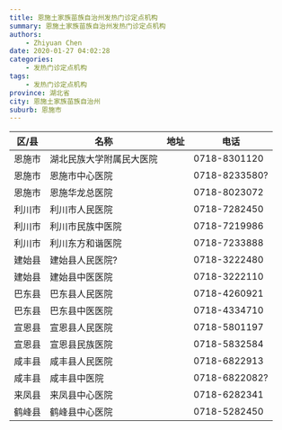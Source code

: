 ```yaml
---
title: 恩施土家族苗族自治州发热门诊定点机构
summary: 恩施土家族苗族自治州发热门诊定点机构
authors: 
    - Zhiyuan Chen
date: 2020-01-27 04:02:28
categories: 
    - 发热门诊定点机构
tags: 
    - 发热门诊定点机构
province: 湖北省
city: 恩施土家族苗族自治州
suburb: 恩施市
---
```


|  区/县  |  名称  |  地址  |  电话  |
|------|-------|------|------|
|  恩施市  |  湖北民族大学附属民大医院  |    |  0718-8301120  
|  恩施市  |  恩施市中心医院  |    |  0718-8233580?  
|  恩施市  |  恩施华龙总医院  |    |  0718-8023072  
|  利川市  |  利川市人民医院  |    |  0718-7282450  
|  利川市  |  利川市民族中医院  |    |  0718-7219986  
|  利川市  |  利川东方和谐医院  |    |  0718-7233888  
|  建始县  |  建始县人民医院?  |    |  0718-3222480  
|  建始县  |  建始县中医医院  |    |  0718-3222110  
|  巴东县  |  巴东县人民医院  |    |  0718-4260921  
|  巴东县  |  巴东县中医医院  |    |  0718-4334710  
|  宣恩县  |  宣恩县人民医院  |    |  0718-5801197  
|  宣恩县  |  宣恩县民族医院  |    |  0718-5832584  
|  咸丰县  |  咸丰县人民医院  |    |  0718-6822913  
|  咸丰县  |  咸丰县中医院  |    |  0718-6822082?  
|  来凤县  |  来凤县中心医院  |    |  0718-6282341  
|  鹤峰县  |  鹤峰县中心医院  |    |  0718-5282450  

